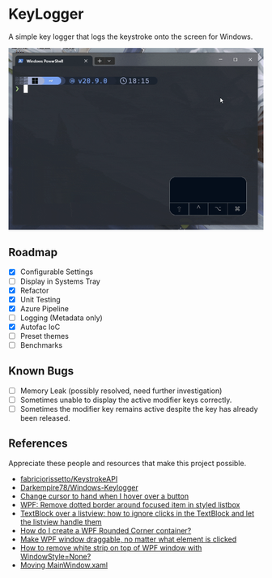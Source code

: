 # KeyLogger

A simple key logger that logs the keystroke onto the screen for Windows.

![Application demo](demo.gif)

## Roadmap

- [x] Configurable Settings
- [ ] Display in Systems Tray
- [x] Refactor
- [x] Unit Testing
- [x] Azure Pipeline
- [ ] Logging (Metadata only)
- [x] Autofac IoC
- [ ] Preset themes
- [ ] Benchmarks

## Known Bugs

- [ ] Memory Leak (possibly resolved, need further investigation)
- [ ] Sometimes unable to display the active modifier keys correctly.
- [ ] Sometimes the modifier key remains active despite the key has already been released.

## References

Appreciate these people and resources that make this project possible.

- [fabriciorissetto/KeystrokeAPI](https://github.com/fabriciorissetto/KeystrokeAPI)
- [Darkempire78/Windows-Keylogger](https://github.com/Darkempire78/Windows-Keylogger)
- [Change cursor to hand when I hover over a button](https://stackoverflow.com/questions/23117878/change-cursor-to-hand-when-i-hover-over-a-button)
- [WPF: Remove dotted border around focused item in styled listbox](https://stackoverflow.com/questions/592665/wpf-remove-dotted-border-around-focused-item-in-styled-listbox)
- [TextBlock over a listview: how to ignore clicks in the TextBlock and let the listview handle them](https://stackoverflow.com/questions/6417201/textblock-over-a-listview-how-to-ignore-clicks-in-the-textblock-and-let-the-lis)
- [How do I create a WPF Rounded Corner container?](https://stackoverflow.com/questions/120851/how-do-i-create-a-wpf-rounded-corner-container)
- [Make WPF window draggable, no matter what element is clicked](https://stackoverflow.com/questions/7417739/make-wpf-window-draggable-no-matter-what-element-is-clicked)
- [How to remove white strip on top of WPF window with WindowStyle=None?](https://stackoverflow.com/questions/36631165/how-to-remove-white-strip-on-top-of-wpf-window-with-windowstyle-none)
- [Moving MainWindow.xaml](https://stackoverflow.com/questions/25472765/moving-mainwindow-xaml)
